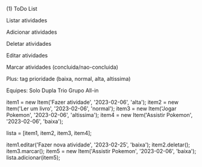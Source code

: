 (1) ToDo List

Listar atividades

Adicionar atividades

Deletar atividades

Editar atividades

Marcar atividades (concluida/nao-concluida)

Plus: tag prioridade (baixa, normal, alta, altissima)

Equipes: Solo Dupla Trio Grupo All-in

item1 = new Item('Fazer atividade', '2023-02-06', 'alta'); item2 = new Item('Ler um livro', '2023-02-06', 'normal'); item3 = new Item('Jogar Pokemon', '2023-02-06', 'altissima'); item4 = new Item('Assistir Pokemon', '2023-02-06', 'baixa');

lista = [item1, item2, item3, item4];

item1.editar('Fazer nova atividade', '2023-02-25', 'baixa'); item2.deletar(); item3.marcar(); item5 = new Item('Assistir Pokemon', '2023-02-06', 'baixa'); lista.adicionar(item5);